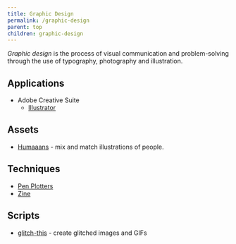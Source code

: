 ```yaml
---
title: Graphic Design
permalink: /graphic-design
parent: top
children: graphic-design
---
```


<dfn>Graphic design</dfn> is the process of visual communication and problem-solving through the use of typography, photography and illustration.

## Applications

-   Adobe Creative Suite
    -   [Illustrator](adobe-illustrator)

## Assets

-   [Humaaans](https://www.humaaans.com/) - mix and match illustrations of people.

## Techniques

-   [Pen Plotters](pen-plotters)
-   [Zine](zine)

## Scripts

-   [glitch-this](https://github.com/TotallyNotChase/glitch-this) - create glitched images and GIFs
